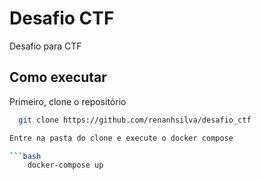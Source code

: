 # Desafio CTF

Desafio para CTF 

## Como executar

Primeiro, clone o repositório

```bash
  git clone https://github.com/renanhsilva/desafio_ctf

Entre na pasta do clone e execute o docker compose

```bash
    docker-compose up
````    
